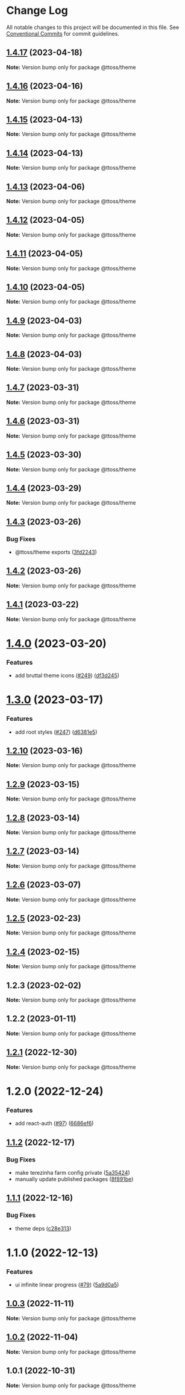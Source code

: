 # Change Log

All notable changes to this project will be documented in this file.
See [Conventional Commits](https://conventionalcommits.org) for commit guidelines.

## [1.4.17](https://github.com/ttoss/ttoss/compare/@ttoss/theme@1.4.16...@ttoss/theme@1.4.17) (2023-04-18)

**Note:** Version bump only for package @ttoss/theme

## [1.4.16](https://github.com/ttoss/ttoss/compare/@ttoss/theme@1.4.15...@ttoss/theme@1.4.16) (2023-04-16)

**Note:** Version bump only for package @ttoss/theme

## [1.4.15](https://github.com/ttoss/ttoss/compare/@ttoss/theme@1.4.14...@ttoss/theme@1.4.15) (2023-04-13)

**Note:** Version bump only for package @ttoss/theme

## [1.4.14](https://github.com/ttoss/ttoss/compare/@ttoss/theme@1.4.13...@ttoss/theme@1.4.14) (2023-04-13)

**Note:** Version bump only for package @ttoss/theme

## [1.4.13](https://github.com/ttoss/ttoss/compare/@ttoss/theme@1.4.12...@ttoss/theme@1.4.13) (2023-04-06)

**Note:** Version bump only for package @ttoss/theme

## [1.4.12](https://github.com/ttoss/ttoss/compare/@ttoss/theme@1.4.11...@ttoss/theme@1.4.12) (2023-04-05)

**Note:** Version bump only for package @ttoss/theme

## [1.4.11](https://github.com/ttoss/ttoss/compare/@ttoss/theme@1.4.10...@ttoss/theme@1.4.11) (2023-04-05)

**Note:** Version bump only for package @ttoss/theme

## [1.4.10](https://github.com/ttoss/ttoss/compare/@ttoss/theme@1.4.9...@ttoss/theme@1.4.10) (2023-04-05)

**Note:** Version bump only for package @ttoss/theme

## [1.4.9](https://github.com/ttoss/ttoss/compare/@ttoss/theme@1.4.8...@ttoss/theme@1.4.9) (2023-04-03)

**Note:** Version bump only for package @ttoss/theme

## [1.4.8](https://github.com/ttoss/ttoss/compare/@ttoss/theme@1.4.7...@ttoss/theme@1.4.8) (2023-04-03)

**Note:** Version bump only for package @ttoss/theme

## [1.4.7](https://github.com/ttoss/ttoss/compare/@ttoss/theme@1.4.6...@ttoss/theme@1.4.7) (2023-03-31)

**Note:** Version bump only for package @ttoss/theme

## [1.4.6](https://github.com/ttoss/ttoss/compare/@ttoss/theme@1.4.5...@ttoss/theme@1.4.6) (2023-03-31)

**Note:** Version bump only for package @ttoss/theme

## [1.4.5](https://github.com/ttoss/ttoss/compare/@ttoss/theme@1.4.4...@ttoss/theme@1.4.5) (2023-03-30)

**Note:** Version bump only for package @ttoss/theme

## [1.4.4](https://github.com/ttoss/ttoss/compare/@ttoss/theme@1.4.3...@ttoss/theme@1.4.4) (2023-03-29)

**Note:** Version bump only for package @ttoss/theme

## [1.4.3](https://github.com/ttoss/ttoss/compare/@ttoss/theme@1.4.2...@ttoss/theme@1.4.3) (2023-03-26)

### Bug Fixes

- @ttoss/theme exports ([3fd2243](https://github.com/ttoss/ttoss/commit/3fd2243d8dbb2735ba8126d5da7604a0629ef9cd))

## [1.4.2](https://github.com/ttoss/ttoss/compare/@ttoss/theme@1.4.1...@ttoss/theme@1.4.2) (2023-03-26)

**Note:** Version bump only for package @ttoss/theme

## [1.4.1](https://github.com/ttoss/ttoss/compare/@ttoss/theme@1.4.0...@ttoss/theme@1.4.1) (2023-03-22)

**Note:** Version bump only for package @ttoss/theme

# [1.4.0](https://github.com/ttoss/ttoss/compare/@ttoss/theme@1.3.0...@ttoss/theme@1.4.0) (2023-03-20)

### Features

- add bruttal theme icons ([#249](https://github.com/ttoss/ttoss/issues/249)) ([df3d245](https://github.com/ttoss/ttoss/commit/df3d245901ea806b847bcce4af627c2c94fa12b3))

# [1.3.0](https://github.com/ttoss/ttoss/compare/@ttoss/theme@1.2.10...@ttoss/theme@1.3.0) (2023-03-17)

### Features

- add root styles ([#247](https://github.com/ttoss/ttoss/issues/247)) ([d6381e5](https://github.com/ttoss/ttoss/commit/d6381e51f74cabae4b5b8b49568fa1c3622a955b))

## [1.2.10](https://github.com/ttoss/ttoss/compare/@ttoss/theme@1.2.9...@ttoss/theme@1.2.10) (2023-03-16)

**Note:** Version bump only for package @ttoss/theme

## [1.2.9](https://github.com/ttoss/ttoss/compare/@ttoss/theme@1.2.8...@ttoss/theme@1.2.9) (2023-03-15)

**Note:** Version bump only for package @ttoss/theme

## [1.2.8](https://github.com/ttoss/ttoss/compare/@ttoss/theme@1.2.6...@ttoss/theme@1.2.8) (2023-03-14)

**Note:** Version bump only for package @ttoss/theme

## [1.2.7](https://github.com/ttoss/ttoss/compare/@ttoss/theme@1.2.6...@ttoss/theme@1.2.7) (2023-03-14)

**Note:** Version bump only for package @ttoss/theme

## [1.2.6](https://github.com/ttoss/ttoss/compare/@ttoss/theme@1.2.5...@ttoss/theme@1.2.6) (2023-03-07)

**Note:** Version bump only for package @ttoss/theme

## [1.2.5](https://github.com/ttoss/ttoss/compare/@ttoss/theme@1.2.4...@ttoss/theme@1.2.5) (2023-02-23)

**Note:** Version bump only for package @ttoss/theme

## [1.2.4](https://github.com/ttoss/ttoss/compare/@ttoss/theme@1.2.3...@ttoss/theme@1.2.4) (2023-02-15)

**Note:** Version bump only for package @ttoss/theme

## 1.2.3 (2023-02-02)

**Note:** Version bump only for package @ttoss/theme

## 1.2.2 (2023-01-11)

**Note:** Version bump only for package @ttoss/theme

## [1.2.1](https://github.com/ttoss/ttoss/compare/@ttoss/theme@1.2.0...@ttoss/theme@1.2.1) (2022-12-30)

**Note:** Version bump only for package @ttoss/theme

# 1.2.0 (2022-12-24)

### Features

- add react-auth ([#97](https://github.com/ttoss/ttoss/issues/97)) ([6686ef6](https://github.com/ttoss/ttoss/commit/6686ef6f31f2125dff3fed45aaf8b8250b4ff32c))

## [1.1.2](https://github.com/ttoss/ttoss/compare/@ttoss/theme@1.1.1...@ttoss/theme@1.1.2) (2022-12-17)

### Bug Fixes

- make terezinha farm config private ([5a35424](https://github.com/ttoss/ttoss/commit/5a354243dc236a17e865500ea8ac0ba09d5b2cd2))
- manually update published packages ([8f891be](https://github.com/ttoss/ttoss/commit/8f891bee55997a9455c45299a6eee58811a556f2))

## [1.1.1](https://github.com/ttoss/ttoss/compare/@ttoss/theme@1.1.0...@ttoss/theme@1.1.1) (2022-12-16)

### Bug Fixes

- theme deps ([c28e313](https://github.com/ttoss/ttoss/commit/c28e31382369b7ac74c5a262dec6c6a664cf4051))

# 1.1.0 (2022-12-13)

### Features

- ui infinite linear progress ([#79](https://github.com/ttoss/ttoss/issues/79)) ([5a9d0a5](https://github.com/ttoss/ttoss/commit/5a9d0a5f6ea2475590ea46f57571bc9208f9c2c5))

## [1.0.3](https://github.com/ttoss/ttoss/compare/@ttoss/theme@1.0.2...@ttoss/theme@1.0.3) (2022-11-11)

**Note:** Version bump only for package @ttoss/theme

## [1.0.2](https://github.com/ttoss/ttoss/compare/@ttoss/theme@1.0.1...@ttoss/theme@1.0.2) (2022-11-04)

**Note:** Version bump only for package @ttoss/theme

## 1.0.1 (2022-10-31)

**Note:** Version bump only for package @ttoss/theme
